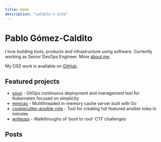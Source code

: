 ```yaml
---
title: Home
description: "caldito's site"
---
```


# Pablo Gómez-Caldito
I love building tools, products and infrastructure using software. Currently working as Senior DevOps Engineer. More [about me](/about).

My OSS work is available on <a href="https://github.com/caldito" target="_blank">GitHub</a>.

## Featured projects
- <a href="https://github.com/caldito/soup" target="_blank">soup</a> -
    GitOps continuous deployment and management tool for Kubernetes focused on simplicity
- <a href="https://github.com/caldito/mimcas" target="_blank">mimcas</a> -
        Multithreaded in-memory cache server built with Go
- <a href="https://github.com/idealista/cookiecutter-ansible-role" target="_blank">cookiecutter-ansible-role</a> -
        Tool for creating full featured ansible roles in minutes
- <a href="https://github.com/caldito/writeups" target="_blank">writeups</a> -
        Walkthroughs of 'boot to root' CTF challenges

## Posts
